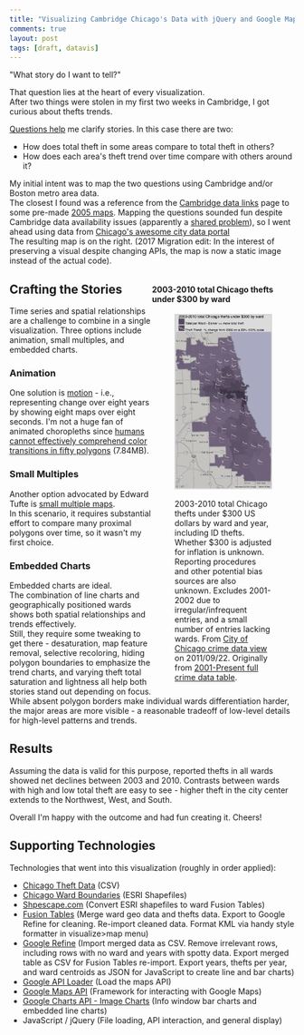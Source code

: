 ```yaml
---
title: "Visualizing Cambridge Chicago's Data with jQuery and Google Maps + Charts + Refine + Fusion Tables"
comments: true
layout: post
tags: [draft, datavis]
---
```


"What story do I want to tell?"

That question lies at the heart of every visualization.  
After two things were stolen in my first two weeks in Cambridge, I got curious about thefts trends.

[Questions help](http://flowingdata.com/2010/04/29/visualizing-data-ask-a-question-first/) me clarify stories. In this case there are two:
 - How does total theft in some areas compare to total theft in others?
 - How does each area's theft trend over time compare with others around it?

My initial intent was to map the two questions using Cambridge and/or Boston metro area data.  
The closest I found was a reference from the [Cambridge data links](http://www2.cambridgema.gov/cdd/data/datalinks.html) page to some pre-made [2005 maps](http://www.caliper.com/Maptitude/MassStats/Map.aspx).  Mapping the questions sounded fun despite Cambridge data availability issues (apparently a <a href="http://bostonography.com/2011/autumn-streets/" target="_blank">shared problem</a>), so I went ahead using data from <a href="https://data.cityofchicago.org/">Chicago's awesome city data portal</a>  
The resulting map is on the right. (2017 Migration edit: In the interest of preserving a visual despite changing APIs, the map is now a static image instead of the actual code).

<div style="width:50%; float:right; clear:none;">
  <h4>2003-2010 total Chicago thefts under $300 by ward</h4>
  <figure>
    <div id="chicago-theft-yrs"><img src="/images/chicago-theft-map.png" alt="chicago theft visualization by ward" /></div>
    <figcaption class="clear-none">
    <p>
      2003-2010 total Chicago thefts under $300 US dollars by ward and year, including ID thefts.  
      Whether $300 is adjusted for inflation is unknown.  
       Reporting procedures and other potential bias sources are also unknown.  
        Excludes 2001-2002 due to irregular/infrequent entries, and a small number of entries lacking wards. From <a href="https://data.cityofchicago.org/Public-Safety/2001-present-Theft-300-by-ward-year/jq8x-ret8">City of Chicago crime data view</a> on 2011/09/22. Originally from <a href="https://data.cityofchicago.org/Public-Safety/Crimes-2001-to-present/ijzp-q8t2">2001-Present full crime data table</a>.
    </p>
    </figcaption>
  </figure>
</div>

##  Crafting the Stories 
Time series and spatial relationships are a challenge to combine in a single visualization. Three options include animation, small multiples, and embedded charts.

### Animation 
One solution is <a href="http://www.youtube.com/watch?v=pM8XbzdlZIg" target="_blank">motion</a> - i.e., representing change over eight years by showing eight maps over eight seconds. I'm not a huge fan of animated choropleths since <a href="http://thecartofish.com/fish_thesis.pdf" target="_blank">humans cannot effectively comprehend color transitions in fifty polygons</a> (7.84MB).

### Small Multiples
Another option advocated by Edward Tufte is <a href="http://www.juiceanalytics.com/writing/better-know-visualization-small-multiples/" target="_blank">small multiple maps</a>.  
In this scenario, it requires substantial effort to compare many proximal polygons over time, so it wasn't my first choice.

### Embedded Charts
Embedded charts are ideal.  
The combination of line charts and geographically positioned wards shows both spatial relationships and trends effectively.  
Still, they require some tweaking to get there - desaturation, map feature removal, selective recoloring, hiding polygon boundaries to emphasize the trend charts, and varying theft total saturation and lightness all help both stories stand out depending on focus. While absent polygon borders make individual wards differentiation harder, the major areas are more visible - a reasonable tradeoff of low-level details for high-level patterns and trends.

## Results
Assuming the data is valid for this purpose, reported thefts in all wards showed net declines between 2003 and 2010.  Contrasts between wards with high and low total theft are easy to see - higher theft in the city center extends to the Northwest, West, and South.

Overall I'm happy with the outcome and had fun creating it.
Cheers!

## Supporting Technologies
Technologies that went into this visualization (roughly in order applied):
<ul>
<li><a href="https://data.cityofchicago.org/Public-Safety/Crimes-2001-to-present/ijzp-q8t2">Chicago Theft Data</a> (CSV)</li>
<li><a href="https://data.cityofchicago.org/browse?limitTo=blob">Chicago Ward Boundaries</a> (ESRI Shapefiles)</li>
<li><a title="http://www.shpescape.com/" href="http://www.shpescape.com/">Shpescape.com</a> (Convert ESRI shapefiles to ward Fusion Tables)</li>
<li><a href="www.google.com/fusiontables/Home" target="_blank">Fusion Tables</a> (Merge ward geo data and thefts data. Export to Google Refine for cleaning. Re-import cleaned data. Format KML via handy style formatter in visualize&gt;map menu)</li>
<li><a href="http://code.google.com/p/google-refine/" target="_blank">Google Refine</a> (Import merged data as CSV. Remove irrelevant rows, including rows with no ward and years with spotty data.  
Export merged table as CSV for Fusion Tables re-import. Export years, thefts per year, and ward centroids as JSON for JavaScript to create line and bar charts)</li>
<li><a href="http://code.google.com/apis/loader/">Google API Loader</a> (Load the maps API)</li>
<li><a href="http://code.google.com/apis/maps/documentation/javascript/" target="_blank">Google Maps API</a> (Framework for interacting with Google Maps)</li>
<li><a href="http://code.google.com/apis/chart/image/" target="_blank">Google Charts API - Image Charts</a> (Info window bar charts and embedded line charts)</li>
<li>JavaScript / jQuery (File loading, API interaction, and general display)</li>
</ul>
